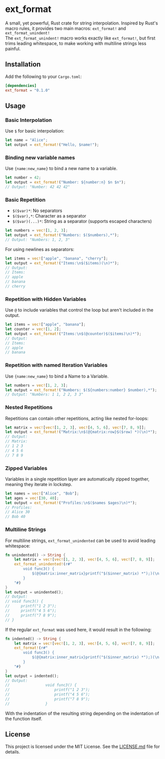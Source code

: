 # ext_format

A small, yet powerful, Rust crate for string interpolation. Inspired by Rust's macro rules, it provides two main macros: `ext_format!` and `ext_format_unindent!` \
The `ext_format_unindent!` macro works exactly like `ext_format!`, but first trims leading whitespace, to make working with multiline strings less painful.

## Installation

Add the following to your `Cargo.toml`:

```toml
[dependencies]
ext_format = "0.1.0"
```

## Usage

### Basic Interpolation

Use `$` for basic interpolation:

```rust
let name = "Alice";
let output = ext_format!("Hello, $name!");
```

### Binding new variable names
Use `{name:new_name}` to bind a new name to a variable.

```rust
let number = 42;
let output = ext_format!("Number: ${number:n} $n $n");
// Output: "Number: 42 42 42"
```


### Basic Repetition

- `$($var)*`: No separators
- `$($var),*`: Character as a separator
- `$($var)(...)*`: String as a separator (supports escaped characters)

```rust
let numbers = vec![1, 2, 3];
let output = ext_format!("Numbers: $($numbers),*");
// Output: "Numbers: 1, 2, 3"
```

For using newlines as separators:

```rust
let items = vec!["apple", "banana", "cherry"];
let output = ext_format!("Items:\n$($items)(\n)*");
// Output:
// Items:
// apple
// banana
// cherry
```

### Repetition with Hidden Variables

Use `@` to include variables that control the loop but aren't included in the output.

```rust
let items = vec!["apple", "banana"];
let counter = vec![1, 2];
let output = ext_format!("Items:\n$(@counter)$($items)\n)*");
// Output:
// Items:
// apple
// banana
```

### Repetition with named Iteration Variables

Use `{name:new_name}` to bind a Name to a Variable.

```rust
let numbers = vec![1, 2, 3];
let output = ext_format!("Numbers: $(${numbers:number} $number),*");
// Output: "Numbers: 1 1, 2 2, 3 3"
```

### Nested Repetitions

Repetitions can contain other repetitions, acting like nested for-loops:

```rust
let matrix = vec![vec![1, 2, 3], vec![4, 5, 6], vec![7, 8, 9]];
let output = ext_format!("Matrix:\n$(@{matrix:row}$($row) *)(\n)*");
// Output:
// Matrix:
// 1 2 3
// 4 5 6
// 7 8 9
```

### Zipped Variables

Variables in a single repetition layer are automatically zipped together, meaning they iterate in lockstep.

```rust
let names = vec!["Alice", "Bob"];
let ages = vec![30, 40];
let output = ext_format!("Profiles:\n$($names $ages)\n)*");
// Profiles:
// Alice 30
// Bob 40
```

### Multiline Strings

For multiline strings, `ext_format_unindented` can be used to avoid leading whitespace:

```rust
fn unindented() -> String {
    let matrix = vec![vec![1, 2, 3], vec![4, 5, 6], vec![7, 8, 9]];
    ext_format_unindented!(r#"
        void func3() {
            $(@{matrix:inner_matrix}printf("$($inner_matrix) *");)(\n    )*
        }
    "#)
}
let output = unindented();
// Output:
// void func3() {
//     printf("1 2 3");
//     printf("4 5 6");
//     printf("7 8 9");
// }
```

If the regular `ext_format` was used here, it would result in the following:
```rust
fn indented() -> String {
    let matrix = vec![vec![1, 2, 3], vec![4, 5, 6], vec![7, 8, 9]];
    ext_format!(r#"
        void func3() {
            $(@{matrix:inner_matrix}printf("$($inner_matrix) *");)(\n                    )*
        }
    "#)
}
let output = indented();
// Output:
//                void func3() {
//                    printf("1 2 3");
//                    printf("4 5 6");
//                    printf("7 8 9");
//                }
```
With the indentation of the resulting string depending on the indentation of the function itself.

## License

This project is licensed under the MIT License. See the [LICENSE.md](LICENSE.md) file for details.

